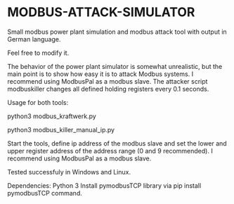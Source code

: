 # MODBUS-ATTACK-SIMULATOR

Small modbus power plant simulation and modbus attack tool with output in German language.

Feel free to modify it.

The behavior of the power plant simulator is somewhat unrealistic, but the main point is to show how easy it is to attack Modbus systems. I recommend using ModbusPal as a modbus slave.
The attacker script modbuskiller changes all defined holding registers every 0.1 seconds.

Usage for both tools:

python3 modbus_kraftwerk.py

python3 modbus_killer_manual_ip.py

Start the tools, define ip address of the modbus slave and set the lower and upper register address of the address range (0 and 9 recommended).
I recommend using ModbusPal as a modbus slave.

Tested successfuly in Windows and Linux.

Dependencies: Python 3 Install pymodbusTCP library via pip install pymodbusTCP command.
